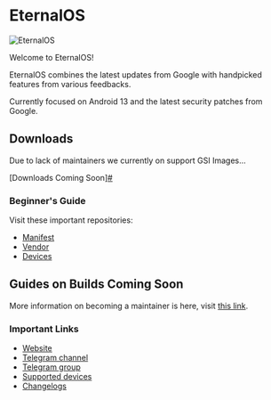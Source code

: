 # EternalOS

![EternalOS](https://raw.githubusercontent.com/EternalOS/github/main/EternalBanner.png)

Welcome to EternalOS!

EternalOS combines the latest updates from Google with handpicked features from various feedbacks.

Currently focused on Android 13 and the latest security patches from Google.

## Downloads
Due to lack of maintainers we currently on support GSI Images...

[Downloads Coming Soon][#](#)

### Beginner's Guide

Visit these important repositories:

- [Manifest](https://github.com/EternalOS/manifest)
- [Vendor](https://github.com/EternalOS/vendor_eternal)
- [Devices](https://github.com/EternalOS-Devices)

## Guides on Builds Coming Soon

More information on becoming a maintainer is here, visit [this link](#).

### Important Links

- [Website](#)
- [Telegram channel](#)
- [Telegram group](#)
- [Supported devices](#)
- [Changelogs](#)
